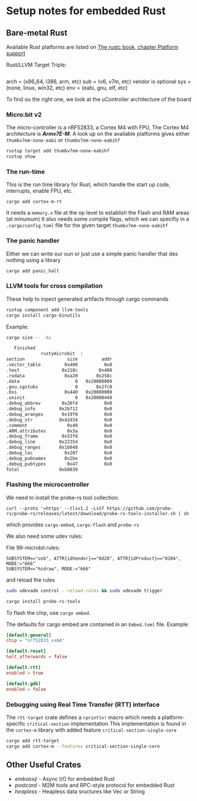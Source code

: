 # Setup notes for embedded Rust

## Bare-metal Rust

Available Rust platforms are listed on [The rustc book, chapter Platform support](https://doc.rust-lang.org/nightly/rustc/platform-support.html)


Rust/LLVM Target Triple: 
```<arch><sub>-<vendor>-<sys>-<env>
```
arch = (x86_64, i386, arm, etc)
sub = (v6, v7m, etc)
vendor is optional
sys = (none, linux, win32, etc)
env = (eabi, gnu, elf, etc)

To find ou the right one, we look at the uController architecture of the board

### Micro:bit v2
The micro-controller is a nRF52833, a Cortex M4 with FPU, 
The Cortex M4 architecture is ***Armv7E-M***. A look up on the available platforms gives either `thumbv7em-none-eabi` or `thumbv7em-none-eabihf`

```bash
rustup target add thumbv7em-none-eabihf
rustup show
```
### The run-time
This is the run time library for Rust, which handle the start up code, interrupts, enable FPU, etc.
```
cargo add cortex-m-rt 
```

It needs a `memory.x` file at the op level to establish the Flash and RAM areas (at minumum)
It also needs some compile flags, which we can specifiy in a `.cargo/config.toml` file for the given target `thumbv7em-none-eabihf`

### The panic handler

Either we can write our oun or just use a simple panic handler that des nothing using a library

```bash
cargo add panic_halt
```

### LLVM tools for cross compilation

These help to inpect generated artifacts through cargo commands

```bash
rustup component add llvm-tools
cargo install cargo-binutils
```
Example:
```bash
cargo size -- -Ax

   Finished 
             rustymicrobit  :
section                size         addr
.vector_table         0x400          0x0
.text                0x218c        0x400
.rodata               0xa20       0x258c
.data                     0   0x20000000
.gnu.sgstubs              0       0x2fc0
.bss                  0x440   0x20000000
.uninit                   0   0x20000440
.debug_abbrev        0x20f4          0x0
.debug_info         0x2b712          0x0
.debug_aranges       0x19f0          0x0
.debug_str          0x42d34          0x0
.comment               0x40          0x0
.ARM.attributes        0x3a          0x0
.debug_frame         0x53f8          0x0
.debug_line         0x2235d          0x0
.debug_ranges       0x1b048          0x0
.debug_loc            0x207          0x0
.debug_pubnames       0x2be          0x0
.debug_pubtypes        0x47          0x0
Total               0xb8039
```

### Flashing the microcontroller

We need to install the probe-rs tool collection:

```
curl --proto '=https' --tlsv1.2 -LsSf https://github.com/probe-rs/probe-rs/releases/latest/download/probe-rs-tools-installer.sh | sh
```
which provides `cargo-embed`, `cargo-flash` and `probe-rs`


We also need some udev rules:

File 99-microbit.rules:
```
SUBSYSTEM=="usb", ATTR{idVendor}=="0d28", ATTR{idProduct}=="0204", MODE:="666"
SUBSYSTEM=="hidraw", MODE:="666"
```
and reload the rules
```bash
sudo udevadm control --reload-rules && sudo udevadm trigger
```

```bash
cargo install probe-rs-tools 
```

To flash the chip, use `cargo embed`. 

The defaults for cargo embed are contained in an `Embed.toml` file.
Example:

```toml
[default.general]
chip = "nrf52833_xxAA"

[default.reset]
halt_afterwards = false

[default.rtt]
enabled = true

[default.gdb]
enabled = false
```
### Debugging using Real Time Transfer (RTT) interface 

The `rtt-target` crate defines a `rprintln!` macro which needs a platform-specific `critical-section` implementation
This implementation is found in the `cortex-m` library with added feature `critical-section-single-core`

```bash
cargo add rtt-target
cargo add cortex-m --features critical-section-single-core
```

## Other Useful Crates

* *embassŷ* - Async I/O for embedded Rust
* *postcard* - M2M tools and RPC-style protocol for embedded Rust
* *heapless* - Heapless data sructures like Vec or String
